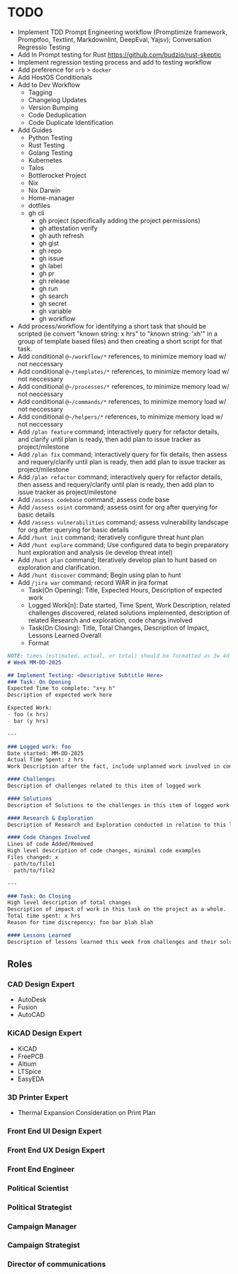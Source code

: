 # TODO

- Implement TDD Prompt Engineering workflow (Promptimize framework, Promptfoo, Textlint, Markdownlint, DeepEval, Yajsv);  Conversation Regressio Testing
- Add In Prompt testing for Rust https://github.com/budziq/rust-skeptic
- Implement regression testing process and add to testing workflow
- Add preference for `orb` > `docker`
- Add HostOS Conditionals
- Add to Dev Workflow
  - Tagging
  - Changelog Updates
  - Version Bumping
  - Code Deduplication
  - Code Duplicate Identification
- Add Guides
  - Python Testing
  - Rust Testing
  - Golang Testing
  - Kubernetes
  - Talos
  - Bottlerocket Project
  - Nix
  - Nix Darwin
  - Home-manager
  - dotfiles
  - gh cli
    - gh project (specifically adding the project permissions)
    - gh attestation verify
    - gh auth refresh
    - gh gist
    - gh repo
    - gh issue
    - gh label
    - gh pr
    - gh release
    - gh run
    - gh search
    - gh secret
    - gh variable
    - gh workflow
- Add process/workflow for identifying a short task that should be scripted (ie convert "known string: x hrs" to "known string: 'xh'" in a group of template based files) and then creating a short script for that task.
- Add conditional `@~/workflow/*` references, to minimize memory load w/ not neccessary
- Add conditional `@~/templates/*` references, to minimize memory load w/ not neccessary
- Add conditional `@~/processes/*` references, to minimize memory load w/ not neccessary
- Add conditional `@~/commands/*` references, to minimize memory load w/ not neccessary
- Add conditional `@~/helpers/*` references, to minimize memory load w/ not neccessary
- Add `/plan feature` command; interactively query for refactor details, and clarify until plan is ready, then add plan to issue tracker as project/milestone
- Add `/plan fix` command; interactively query for fix details, then assess and requery/clarify until plan is ready, then add plan to issue tracker as project/milestone
- Add `/plan refactor` command; interactively query for refactor details, then assess and requery/clarify until plan is ready, then add plan to issue tracker as project/milestone
- Add `/assess codebase` command; assess code base
- Add `/assess osint` command; assess osint for org after querying for basic details
- Add `/assess vulnerabilities` command; assess vulnerability landscape for org after querying for basic details
- Add `/hunt init` command; iteratively configure threat hunt plan
- Add `/hunt explore` command; Use configured data to begin preparatory hunt exploration and analysis (ie develop threat intel)
- Add `/hunt plan` command; Iteratively develop plan to hunt based on exploration and clarification.
- Add `/hunt discover` command; Begin using plan to hunt
- Add `/jira war` command; record WAR in jira format
  - Task(On Opening): Title, Expected Hours, Description of expected work
  - Logged Work[n]: Date started, Time Spent, Work Description, related challenges discovered, related solutions implemented, description of related Research and exploration, code changs involved
  - Task(On Closing): Title, Total Changes, Description of Impact, Lessons Learned Overall
  - Format
```markdown
NOTE: times (estimated, actual, or total) should be formatted as 3w 4d 12h, and should be enclosed in quotes
# Week MM-DD-2025

## Implement Testing: <Descriptive Subtitle Here>
### Task: On Opening
Expected Time to complete: "x+y h"
Description of expected work here

Expected Work:
- foo (x hrs)
- bar (y hrs)

---

### Logged work: foo
Date started: MM-DD-2025
Actual Time Spent: z hrs
Work Description after the fact, include unplanned work involved in completing this

#### Challenges
Description of challenges related to this item of logged work

#### Solutions
Description of Solutions to the challenges in this item of logged work

#### Research & Exploration
Description of Research and Exploration conducted in relation to this logged work.

#### Code Changes Involved
Lines of code Added/Removed
High level description of code changes, minimal code examples
Files changed: x
- path/to/file1
- path/to/file2

---

### Task: On Closing
High level description of total changes
Description of impact of work in this task on the project as a whole.
Total time spent: x hrs
Reason for time discrepency: foo bar blah blah

#### Lessons Learned
Description of lessons learned this week from challenges and their solutions.
```

## Roles

### CAD Design Expert 
- AutoDesk
- Fusion
- AutoCAD

### KiCAD Design Expert 
- KiCAD
- FreePCB
- Altium
- LTSpice
- EasyEDA

### 3D Printer Expert 
- Thermal Expansion Consideration on Print Plan

### Front End UI Design Expert

### Front End UX Design Expert

### Front End Engineer

### Political Scientist

### Political Strategist

### Campaign Manager

### Campaign Strategist

### Director of communications
